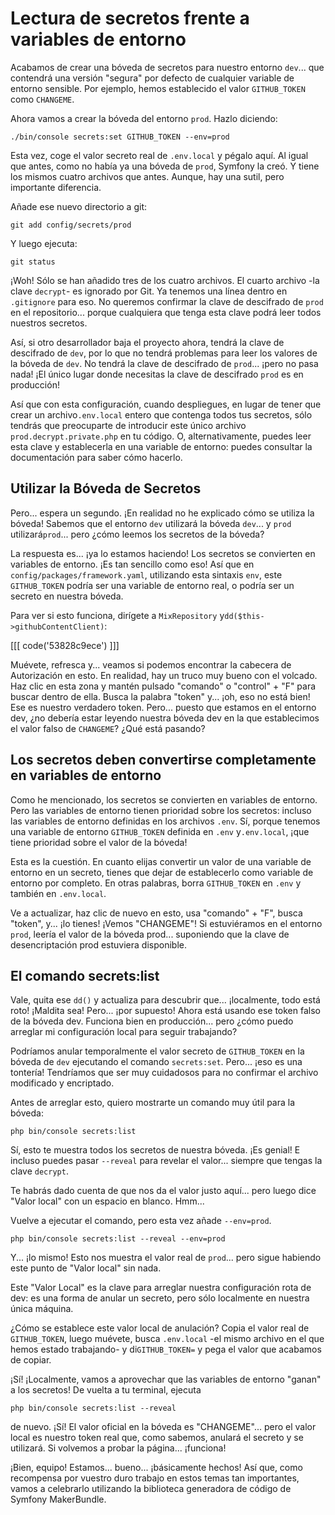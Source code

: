 # Lectura de secretos frente a variables de entorno

Acabamos de crear una bóveda de secretos para nuestro entorno `dev`... que contendrá una versión "segura" por defecto de cualquier variable de entorno sensible. Por ejemplo, hemos establecido el valor `GITHUB_TOKEN` como `CHANGEME`.

Ahora vamos a crear la bóveda del entorno `prod`. Hazlo diciendo:

```terminal
./bin/console secrets:set GITHUB_TOKEN --env=prod
```

Esta vez, coge el valor secreto real de `.env.local` y pégalo aquí. Al igual que antes, como no había ya una bóveda de `prod`, Symfony la creó. Y tiene los mismos cuatro archivos que antes. Aunque, hay una sutil, pero importante diferencia.

Añade ese nuevo directorio a git:

```terminal-silent
git add config/secrets/prod
```

Y luego ejecuta:

```terminal
git status
```

¡Woh! Sólo se han añadido tres de los cuatro archivos. El cuarto archivo -la clave `decrypt`- es ignorado por Git. Ya tenemos una línea dentro en `.gitignore` para eso. No queremos confirmar la clave de descifrado de `prod` en el repositorio... porque cualquiera que tenga esta clave podrá leer todos nuestros secretos.

Así, si otro desarrollador baja el proyecto ahora, tendrá la clave de descifrado de `dev`, por lo que no tendrá problemas para leer los valores de la bóveda de `dev`. No tendrá la clave de descifrado de `prod`... ¡pero no pasa nada! ¡El único lugar donde necesitas la clave de descifrado `prod` es en producción!

Así que con esta configuración, cuando despliegues, en lugar de tener que crear un archivo`.env.local` entero que contenga todos tus secretos, sólo tendrás que preocuparte de introducir este único archivo `prod.decrypt.private.php` en tu código. O, alternativamente, puedes leer esta clave y establecerla en una variable de entorno: puedes consultar la documentación para saber cómo hacerlo.

## Utilizar la Bóveda de Secretos

Pero... espera un segundo. ¡En realidad no he explicado cómo se utiliza la bóveda! Sabemos que el entorno `dev` utilizará la bóveda `dev`... y `prod` utilizará`prod`... pero ¿cómo leemos los secretos de la bóveda?

La respuesta es... ¡ya lo estamos haciendo! Los secretos se convierten en variables de entorno. ¡Es tan sencillo como eso! Así que en `config/packages/framework.yaml`, utilizando esta sintaxis `env`, este `GITHUB_TOKEN` podría ser una variable de entorno real, o podría ser un secreto en nuestra bóveda.

Para ver si esto funciona, dirígete a `MixRepository` y`dd($this->githubContentClient)`:

[[[ code('53828c9ece') ]]]

Muévete, refresca y... veamos si podemos encontrar la cabecera de Autorización en esto. En realidad, hay un truco muy bueno con el volcado. Haz clic en esta zona y mantén pulsado "comando" o "control" + "F" para buscar dentro de ella. Busca la palabra "token" y... ¡oh, eso no está bien! Ese es nuestro verdadero token. Pero... puesto que estamos en el entorno dev, ¿no debería estar leyendo nuestra bóveda dev en la que establecimos el valor falso de `CHANGEME`? ¿Qué está pasando?

## Los secretos deben convertirse completamente en variables de entorno

Como he mencionado, los secretos se convierten en variables de entorno. Pero las variables de entorno tienen prioridad sobre los secretos: incluso las variables de entorno definidas en los archivos `.env`. Sí, porque tenemos una variable de entorno `GITHUB_TOKEN` definida en `.env` y`.env.local`, ¡que tiene prioridad sobre el valor de la bóveda!

Esta es la cuestión. En cuanto elijas convertir un valor de una variable de entorno en un secreto, tienes que dejar de establecerlo como variable de entorno por completo. En otras palabras, borra `GITHUB_TOKEN` en `.env` y también en `.env.local`.

Ve a actualizar, haz clic de nuevo en esto, usa "comando" + "F", busca "token", y... ¡lo tienes! ¡Vemos "CHANGEME"! Si estuviéramos en el entorno `prod`, leería el valor de la bóveda prod... suponiendo que la clave de desencriptación prod estuviera disponible.

## El comando secrets:list

Vale, quita ese `dd()` y actualiza para descubrir que... ¡localmente, todo está roto! ¡Maldita sea! Pero... ¡por supuesto! Ahora está usando ese token falso de la bóveda dev. Funciona bien en producción... pero ¿cómo puedo arreglar mi configuración local para seguir trabajando?

Podríamos anular temporalmente el valor secreto de `GITHUB_TOKEN` en la bóveda de `dev` ejecutando el comando `secrets:set`. Pero... ¡eso es una tontería! Tendríamos que ser muy cuidadosos para no confirmar el archivo modificado y encriptado.

Antes de arreglar esto, quiero mostrarte un comando muy útil para la bóveda:

```terminal
php bin/console secrets:list
```

Sí, esto te muestra todos los secretos de nuestra bóveda. ¡Es genial! E incluso puedes pasar `--reveal` para revelar el valor... siempre que tengas la clave `decrypt`.

Te habrás dado cuenta de que nos da el valor justo aquí... pero luego dice "Valor local" con un espacio en blanco. Hmm...

Vuelve a ejecutar el comando, pero esta vez añade `--env=prod`.

```terminal-silent
php bin/console secrets:list --reveal --env=prod
```

Y... ¡lo mismo! Esto nos muestra el valor real de `prod`... pero sigue habiendo este punto de "Valor local" sin nada.

Este "Valor Local" es la clave para arreglar nuestra configuración rota de dev: es una forma de anular un secreto, pero sólo localmente en nuestra única máquina.

¿Cómo se establece este valor local de anulación? Copia el valor real de `GITHUB_TOKEN`, luego muévete, busca `.env.local` -el mismo archivo en el que hemos estado trabajando- y di`GITHUB_TOKEN=` y pega el valor que acabamos de copiar.

¡Sí! ¡Localmente, vamos a aprovechar que las variables de entorno "ganan" a los secretos! De vuelta a tu terminal, ejecuta

```terminal
php bin/console secrets:list --reveal
```

de nuevo. ¡Sí! El valor oficial en la bóveda es "CHANGEME"... pero el valor local es nuestro token real que, como sabemos, anulará el secreto y se utilizará. Si volvemos a probar la página... ¡funciona!

¡Bien, equipo! Estamos... bueno... ¡básicamente hechos! Así que, como recompensa por vuestro duro trabajo en estos temas tan importantes, vamos a celebrarlo utilizando la biblioteca generadora de código de Symfony MakerBundle.
